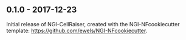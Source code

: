 
## 0.1.0 - 2017-12-23
Initial release of NGI-CellRaiser, created with the NGI-NFcookiecutter template: https://github.com/ewels/NGI-NFcookiecutter.
